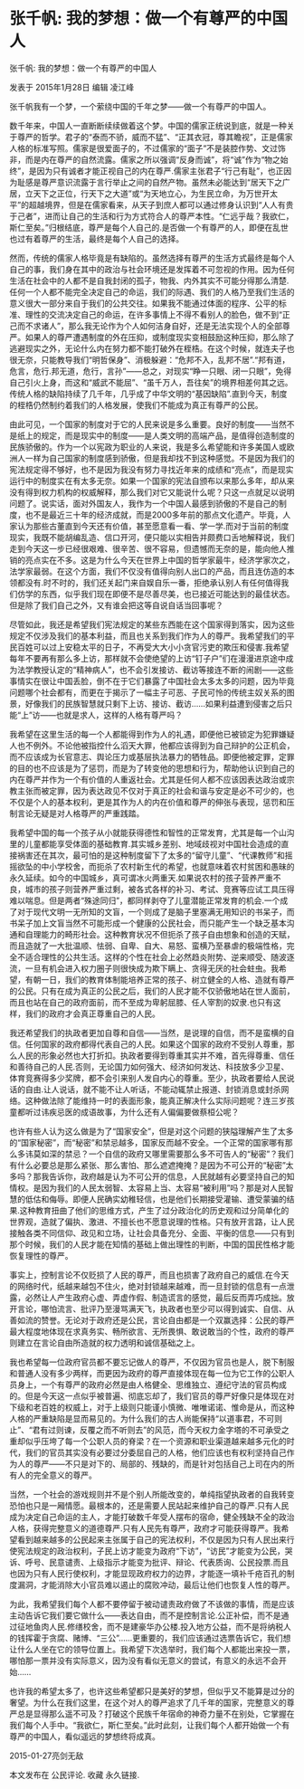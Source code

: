 # 张千帆: 我的梦想：做一个有尊严的中国人

张千帆: 我的梦想：做一个有尊严的中国人

发表于 2015年1月28日 编辑 凌江峰

张千帆我有一个梦，一个萦绕中国的千年之梦——做一个有尊严的中国人。

数千年来，中国人一直断断续续做着这个梦。中国的儒家正统说到底，就是一种关于尊严的哲学。君子的“泰而不骄，威而不猛”、“正其衣冠，尊其瞻视”，正是儒家人格的标准写照。儒家是很爱面子的，不过儒家的“面子”不是装腔作势、文过饰非，而是内在尊严的自然流露。儒家之所以强调“反身而诚”，将“诚”作为“物之始终”，是因为只有诚者才能正视自己的内在尊严.儒家主张君子“行己有耻”，也正因为耻感是尊严意识流露于言行举止之间的自然产物。虽然未必能达到“居天下之广居，立天下之正位，行天下之大道”或“为天地立心，为生民立命，为万世开太平”的超越境界，但是在儒家看来，从天子到庶人都可以通过修身认识到“人人有贵于己者”，进而让自己的生活和行为方式符合人的尊严本性。“仁远乎哉？我欲仁，斯仁至矣。”归根结底，尊严是每个人自己的.是否做一个有尊严的人，即便在乱世也过有着尊严的生活，最终是每个人自己的选择。

然而，传统的儒家人格毕竟是有缺陷的。虽然选择有尊严的生活方式最终是每个人自己的事，我们身在其中的政治与社会环境还是发挥着不可忽视的作用。因为任何生活在社会中的人都不是自我封闭的孤子，物我、内外其实不可能分得那么清楚.任何一个人都不能完全决定自己的命运，我们的际遇、我们的人格乃至我们生活的意义很大一部分来自于我们的公共交往。如果我不能通过体面的程序、公平的标准、理性的交流决定自己的命运，在许多事情上不得不看别人的脸色，做不到“正己而不求诸人”，那么我无论作为个人如何洁身自好，还是无法实现个人的全部尊严。如果人的尊严遭遇制度的外在压抑，或制度现实变相鼓励这种压抑，那么除了逃避现实之外，无论什么内在努力都不能打破外在桎梏。在这个时候，就连夫子也很无奈，只能教导我们“明哲保身”、消极躲避：“危邦不入，乱邦不居”.“邦有道，危言，危行.邦无道，危行，言孙”——总之，对现实“睁一只眼、闭一只眼”，免得自己引火上身，而这和“威武不能屈”、“虽千万人，吾往矣”的境界相差何其之远。传统人格的缺陷持续了几千年，几乎成了中华文明的“基因缺陷”.直到今天，制度的桎梏仍然制约着我们的人格发展，使我们不能成为真正有尊严的公民。

由此可见，一个国家的制度对于它的人民来说是多么重要。良好的制度——当然不是纸上的规定，而是现实中的制度——是人类文明的高端产品，是值得创造制度的民族骄傲的。作为一个以宪政为职业的人来说，我是多么希望能和许多美国人或欧洲人一样为自己国家的制度感到骄傲，但是我却找不到这种感觉。不是因为我们的宪法规定得不够好，也不是因为我没有努力寻找近年来的成绩和“亮点”，而是现实运行中的制度实在有太多无奈。如果一个国家的宪法自颁布以来那么多年，却从来没有得到权力机构的权威解释，那么我们对它又能说什么呢？只这一点就足以说明问题了。说实话，面对外国友人，我作为一个中国人最感到骄傲的不是自己的制度，也不是最近三十年的经济成就，而是2000多年前的那点文化遗产。毕竟，人家认为那些古董直到今天还有价值，甚至愿意看一看、学一学.而对于当前的制度现实，我既不能胡编乱造、信口开河，便只能以实相告并颇费口舌地解释说，我们走到今天这一步已经很艰难、很辛苦、很不容易，但遗憾而无奈的是，能向他人推销的亮点实在不多。这是为什么今天在世界上中国的哲学家最牛，经济学家次之，法学家最弱。在这个方面，我们不仅没有值得向别人出口的产品，而且连仿造的本领都没有.时不时的，我们还关起门来自娱自乐一番，拒绝承认别人有任何值得我们仿学的东西，似乎我们现在即便不是尽善尽美，也已接近可能达到的最佳状态。但是除了我们自己之外，又有谁会把这等自说自话当回事呢？

尽管如此，我还是希望我们宪法规定的某些东西能在这个国家得到落实，因为这些规定不仅涉及我们的基本利益，而且也关系到我们作为人的尊严。我希望我们的平民百姓可以过上安稳太平的日子，不再受大大小小贪官污吏的欺压和侵害.我希望每年不要再有那么多上访，那样就不会使绝望的上访“钉子户”们在漫漫进京途中成为法学教授认定的“精神病人”，也不会引发接访、截访等接连不断的闹剧——这些事情实在很让中国丢脸，倒不在于它们暴露了中国社会太多太多的问题，因为毕竟问题哪个社会都有，而更在于揭示了一幅主子可恶、子民可怜的传统主奴关系的图景，好像我们的民族智慧就只剩下上访、接访、截访……如果利益遭到侵害之后只能“上”访——也就是求人，这样的人格有尊严吗？

我希望在这里生活的每一个人都能得到作为人的礼遇，即便他已被锁定为犯罪嫌疑人也不例外。不论他被指控什么滔天大罪，他都应该得到为自己辩护的公正机会，而不应该成为长官意志、舆论压力或基层执法暴力的牺牲品。即便他被定罪，定罪的目的也不应该是为了惩罚，而是为了转变他的思想和行为，帮助他认识到自己的内在尊严并作为一个有价值的人重返社会。尤其是任何人都不应该因表达政治或宗教主张而被定罪，因为表达政见不仅对于真正的社会和谐与安定是必不可少的，也不仅是个人的基本权利，更是其作为人的内在价值和尊严的伸张与表现，惩罚和压制言论无疑是对人格尊严的严重践踏。

我希望中国的每一个孩子从小就能获得德性和智性的正常发育，尤其是每一个山沟里的儿童都能享受体面的基础教育.其实城乡差别、地域歧视对中国社会造成的直接祸害还在其次，最可怕的是这种制度留下了太多的“留守儿童”、“代课教师”和摇摇欲坠的中小学校舍，而扼杀了农村新生代的希望，也就意味着农村贫困和愚昧的永久延续。如今的中国城乡，真可谓冰火两重天.如果说农村的孩子营养严重不良，城市的孩子则营养严重过剩，被各式各样的补习、考试、竞赛等应试工具压得难以喘息。但是两者“殊途同归”，都同样剥夺了儿童潜能正常发育的机会.一个成了对于现代文明一无所知的文盲，一个则成了是脑子里塞满无用知识的书呆子，而书呆子加上文盲当然不可能形成一个健康的公民社会，而只能产生一个缺乏基本沟通和自理能力的畸形社会。这种教育状况不但扼杀了孩子自由想象和创造的天赋，而且造就了一大批温顺、怯弱、自卑、自大、易怒、蛮横乃至暴虐的极端性格，完全不适合理性的公共生活。这样的个性在社会上必然趋炎附势、逆来顺受、随波逐流，一旦有机会进入权力圈子则很快成为欺下瞒上、贪得无厌的社会蛀虫。我希望，有朝一日，我们的教育体制能培养正常的孩子、树立健全的人格、造就有尊严的公民。只有在成为真正的公民之后，我们的人民才能不仅骄傲地站在世人面前，而且也站在自己的政府面前，而不至成为卑躬屈膝、任人宰割的奴隶.也只有这样，我们的政府才会真正尊重自己的人民。

我还希望我们的执政者更加自尊和自信——当然，是说理的自信，而不是蛮横的自信。任何国家的政府都得代表自己的人民。如果这个国家的政府不受别人尊重，那么人民的形象必然也大打折扣。执政者要得到尊重其实并不难，首先得尊重、信任和善待自己的人民.否则，无论国力如何强大、经济如何发达、科技放多少卫星、体育竞赛得多少奖牌，都不会引来别人发自内心的尊重。至少，执政者要给人民说话的自由.让人说话，就不能不让人听话，不能动辄禁止报道、封锁消息或封杀网络。这种做法除了能维持一时的表面形象，能真正解决什么实际问题呢？连三岁孩童都听过讳疾忌医的成语故事，为什么还有人偏偏要做蔡桓公呢？

也许有些人认为这么做是为了“国家安全”，但是对这个问题的狭隘理解产生了太多的“国家秘密”，而“秘密”和禁忌越多，国家反而越不安全。一个正常的国家哪有那么多讳莫如深的禁忌？一个自信的政府又哪里需要那么多不可告人的“秘密”？我们有什么必要总是那么紧张、那么害怕、那么遮遮掩掩？是因为不可公开的“秘密”太多吗？那我告诉你，政府越是认为不可公开的信息，人民就越有必要坚持自己的知情权。是因为我们的人民太弱智、太容易上当、太容易“被利用”吗？那是对人民智慧的低估和侮辱。即便人民确实幼稚轻信，也是他们长期接受灌输、遭受蒙骗的结果.这种教育扭曲了他们的思维方式，产生了过分政治化的历史观和过分简单化的世界观，造就了偏执、激进、不擅长也不愿意说理的性格。只有放开言路，让人民接触各类不同信仰、政见和立场，让社会具备充分、全面、平衡的信息——只有到那个时候，我们的人民才能在知情的基础上做出理性的判断，中国的国民性格才能恢复理性的尊严。

事实上，控制言论不仅贬损了人民的尊严，而且也损害了政府自己的威信.在今天的网络时代，纸越来越包不住火，绝对封锁越来越难，而一旦封锁的信息有一点泄露，必然让人产生政府心虚、弄虚作假、制造谎言的感觉，最后反而弄巧成拙。放开言论，哪怕流言、批评乃至漫骂满天飞，执政者也至少可以得到诚实、自信、从善如流的赞誉。无论对于政府还是公民，言论自由都是一个双赢选择：公民的尊严最大程度地体现在求真务实、畅所欲言、无所畏惧、敢说敢当的个性，政府的尊严则建立在言论自由所造就的权力透明和诚信基础之上。

我也希望每一位政府官员都不要忘记做人的尊严，不仅因为官员也是人，脱下制服和普通人没有多少两样，而更因为政府的尊严直接体现在每一位为它工作的公职人员身上，一个有尊严的政府必然是由人格健全、思维独立、遵纪守法的官员构成的。但是今天这一点似乎被普遍、彻底忘却了，我们官员的尊严好像只是体现在对下级和老百姓的权威上，对于上级则只能谨小慎微、唯唯诺诺、惟命是从，而这种人格的严重缺陷是显而易见的。为什么我们的古人尚能保持“以道事君，不可则止”、“君有过则谏，反覆之而不听则去”的风范，而今天权力金字塔的不可承受之重却似乎压垮了每一个公职人员的脊梁？在一个资源和职业渠道越来越多元化的时代，我们的官员其实没有必要过分委屈自己的人格，他们应该也有权利坚持自己作为人的尊严——不只是对下的、局部的、残缺的，而是针对包括自己上司在内的所有人的完全意义的尊严。

当然，一个社会的游戏规则并不是个别人所能改变的，单纯指望执政者的自我转变恐怕也只是一厢情愿。最根本的，还是需要人民站起来维护自己的尊严.只有人民成为决定自己命运的主人，才能打破数千年受人摆布的宿命，健全残缺不全的政治人格，获得完整意义的道德尊严.只有人民先有尊严，政府才可能获得尊严。我希望看到越来越多的公民起来主张属于自己的宪法权利，不仅是因为只有人民出来行使宪法规定的政治权利，子民上访才能变为政府“下访”，“访民”才能变为公民，哭诉、呼号、民意谴责、上级指示才能变为批评、辩论、代表质询、公民投票.而且也因为只有人民行使权利，才能显现政府权力的边界，才能逐一填补千疮百孔的制度漏洞，才能消除大小官员难以遏止的腐败冲动，最后让他们也恢复人性的尊严。

为此，我希望我们每个人都不要停留于被动谴责政府做了不该做的事情，而是应该主动告诉它我们要它做什么——表达自由，而不是控制言论.公正补偿，而不是通过征地鱼肉人民.修缮校舍，而不是建豪华办公楼.投入地方公益，而不是将纳税人的钱挥霍于贪腐、赌博、“三公”……更重要的，我们应该通过选票告诉它，我们想让什么人坐在它的领导位置上。我希望下次选举时，我们每个人都能出来投一票，哪怕那一票并没有实际意义，因为没有看似无意义的尝试，有意义的永远不会开始……

也许我的希望太多了，也许这些希望都只是美好的梦想，但似乎又不能算是过分的奢望。为什么在我们这里，在这个对人的尊严追求了几千年的国家，完整意义的尊严总是显得那么遥不可及？打破这个民族千年宿命的神奇力量不在别处，它掌握在我们每个人手中。“我欲仁，斯仁至矣。”此时此刻，让我们每个人都开始做一个有尊严的中国人，看似遥远的梦想终将成真。

  2015-01-27亮剑无敌

本文发布在 公民评论. 收藏 永久链接.